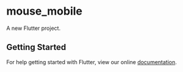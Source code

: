 # mouse_mobile

A new Flutter project.

## Getting Started

For help getting started with Flutter, view our online
[documentation](https://flutter.io/).
